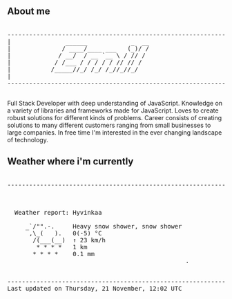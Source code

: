 ## About me

<pre>

--------------------------------------------------------------------------------------
|			    ______            _  __
|			   / ____/____ ___   (_)/ /
|			  / __/  / __ `__ \ / // / 
|			 / /___ / / / / / // // /  
|			/_____//_/ /_/ /_//_//_/   
|                           
--------------------------------------------------------------------------------------

</pre>

Full Stack Developer with deep understanding of JavaScript. Knowledge on a variety of libraries and frameworks made for JavaScript. Loves to create robust solutions for different kinds of problems. Career consists of creating solutions to many different customers ranging from small businesses to large companies. In free time I'm interested in the ever changing landscape of technology. 



## Weather where i'm currently  

<pre>

--------------------------------------------------------------------------------------


 
  Weather report: Hyvinkaa  
    
     _`/"".-.     Heavy snow shower, snow shower  
      ,\_(   ).   0(-5) °C  
       /(___(__)  ↑ 23 km/h  
        * * * *   1 km  
       * * * *    0.1 mm  
                                                 .


--------------------------------------------------------------------------------------
Last updated on Thursday, 21 November, 12:02 UTC
</pre>

